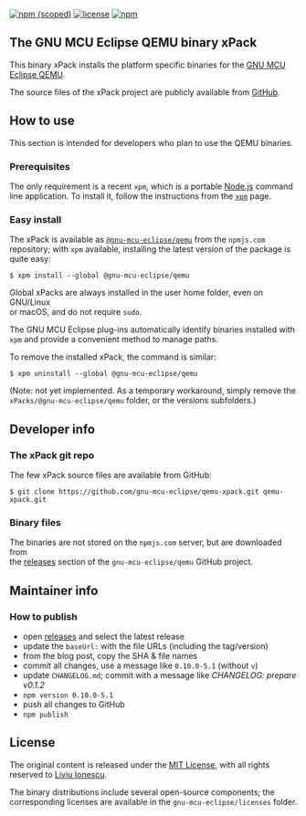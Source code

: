 [![npm (scoped)](https://img.shields.io/npm/v/@gnu-mcu-eclipse/qemu.svg)](https://www.npmjs.com/package/@gnu-mcu-eclipse/qemu) 
[![license](https://img.shields.io/github/license/gnu-mcu-eclipse/qemu-xpack.svg)](https://github.com/gnu-mcu-eclipse/qemu-xpack/blob/xpack/LICENSE)
[![npm](https://img.shields.io/npm/dt/@gnu-mcu-eclipse/qemu.svg)](https://www.npmjs.com/package/@gnu-mcu-eclipse/qemu/)


## The GNU MCU Eclipse QEMU binary xPack

This binary xPack installs the platform specific binaries for the
[GNU MCU Eclipse QEMU](https://github.com/gnu-mcu-eclipse/qemu).

The source files of the xPack project are publicly available from 
[GitHub](https://github.com/gnu-mcu-eclipse/qemu-xpack).


## How to use

This section is intended for developers who plan to use the QEMU binaries.

### Prerequisites

The only requirement is a recent 
`xpm`, which is a portable 
[Node.js](https://nodejs.org) command line application. To install it,
follow the instructions from the 
[`xpm`](https://www.npmjs.com/package/xpm) page.

### Easy install

The xPack is available as 
[`@gnu-mcu-eclipse/qemu`](https://www.npmjs.com/package/@gnu-mcu-eclipse/qemu)
from the `npmjs.com` repository; with `xpm` available, installing 
the latest version of the package is quite easy:

```console
$ xpm install --global @gnu-mcu-eclipse/qemu
```

Global xPacks are always installed in the user home folder, even on GNU/Linux  
or macOS, and do not require `sudo`.

The GNU MCU Eclipse plug-ins automatically identify binaries installed with
`xpm` and provide a convenient method to manage paths.

To remove the installed xPack, the command is similar:

```console
$ xpm uninstall --global @gnu-mcu-eclipse/qemu
```

(Note: not yet implemented. As a temporary workaround, simply remove the 
`xPacks/@gnu-mcu-eclipse/qemu` folder, or the versions subfolders.)

## Developer info

### The xPack git repo

The few xPack source files are available from GitHub:

```console
$ git clone https://github.com/gnu-mcu-eclipse/qemu-xpack.git qemu-xpack.git
```

### Binary files

The binaries are not stored on the `npmjs.com` server, but are downloaded from  
the [releases](https://github.com/gnu-mcu-eclipse/qemu/releases) 
section of the `gnu-mcu-eclipse/qemu` GitHub project.

## Maintainer info

### How to publish

* open [releases](https://github.com/gnu-mcu-eclipse/qemu/releases) and 
select the latest release
* update the `baseUrl:` with the file URLs (including the tag/version)
* from the blog post, copy the SHA & file names
* commit all changes, use a message like `0.10.0-5.1` (without `v`)
* update `CHANGELOG.md`; commit with a message like _CHANGELOG: prepare v0.1.2_
* `npm version 0.10.0-5.1`
* push all changes to GitHub
* `npm publish`

## License

The original content is released under the 
[MIT License](https://opensource.org/licenses/MIT), with all rights 
reserved to [Liviu Ionescu](https://github.com/ilg-ul).

The binary distributions include several open-source components; the
corresponding licenses are available in the `gnu-mcu-eclipse/licenses`
folder.
